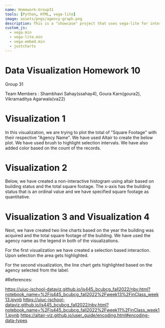 ```yaml
---
name: Homework-Group31
tools: [Python, HTML, vega-lite]
image: assets/pngs/agency-graph.png
description: This is a "showcase" project that uses vega-lite for interactive viz!
custom_js:
  - vega.min
  - vega-lite.min
  - vega-embed.min
  - justcharts
---
```



# Data Visualization Homework 10
Group 31

Team Members : Shambhavi Sahay(ssahay4), Goura Karn(goura2), Vikramaditya Agarwala(va22)


# Visualization 1

In this visualization, we are trying to plot the total of "Square Footage" with their respective "Agency Name". We have used Altair to create the below plot. We have used brush to highlight selection intervals. We have also added color based on the count of the records.

<vegachart schema-url="{{ site.baseurl }}/assets/json/jsonAgencyvsSquareFootage.json" style="width: 100%"></vegachart>

# Visualization 2

Below, we have created a non-interactive histogram using altair based on building status and the total square footage. The x-axis has the building status that is an ordinal value and we have specified square footage as quantitative.

<vegachart schema-url="{{ site.baseurl }}/assets/json/jsonBldgStatusVsSquareFootage.json" style="width: 100%"></vegachart>

# Visualization 3 and Visualization 4

Next, we have created two line charts based on the year the building was acquired and the total square footage of the building. We have used the agency name as the legend in both of the visualizations.

For the first visualization we have created a selection based interaction. Upon selection the area gets highlighted.

For the second visualization, the line chart gets highlighted based on the agency selected from the label.

<vegachart schema-url="{{ site.baseurl }}/assets/json/jsonIntYearAcquiredVsSquareFootage.json" style="width: 100%"></vegachart>

<vegachart schema-url="{{ site.baseurl }}/assets/json/jsonLabYearAcquiredVsSquareFootage.json" style="width: 100%"></vegachart>



#References:

https://uiuc-ischool-dataviz.github.io/is445_bcubcg_fall2022/nbv.html?notebook_name=%2Fis445_bcubcg_fall2022%2Fweek13%2FinClass_week13.ipynb
https://uiuc-ischool-dataviz.github.io/is445_bcubcg_fall2022/nbv.html?notebook_name=%2Fis445_bcubcg_fall2022%2Fweek11%2FinClass_week11.ipynb
https://altair-viz.github.io/user_guide/encoding.html#encoding-data-types


